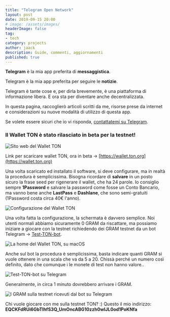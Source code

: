 ```yaml
---
title: "Telegram Open Network"
layout: post
date: 2019-09-15 20:00
# image: /assets/images/
headerImage: false
tag:
- tech
category: projects
author: jaack
description: Guide, commenti, aggiornamenti
published: true
---
```

**Telegram** è la mia app preferita di **messaggistica**.

Telegram è la mia app preferita per seguire le **notizie**.

Telegram è tante cose e, per dirla brevemente, è una piattaforma di informazione libera.
E ora sta per diventare anche decentralizzata.

In questa pagina, raccoglierò articoli scritti da me, risorse prese da internet
e considerazioni su nuove modalità di utilizzo di questa app.

Se volete essere sicuri che io vi risponda, [contattatemi su Telegram](https://t.me/ijaack94).

### Il Wallet TON è stato rilasciato in beta per la testnet!

<img class="image" src="{{site.url}}/assets/images/projects/TON/TON-wallet-website.png" alt="Sito web del Wallet TON" />

Link per scaricare wallet TON, ora in beta -> [https://wallet.ton.org](https://wallet.ton.org)

Una volta scaricato ed installato il software, si deve configurare, ma in realtà la procedura è semplicissima. Bisogna ricordare di **salvare** in un posto sicuro la frase seed per rigenerare il wallet, che ha 24 parole. Io consiglio sempre **1Password** e salvare la password come fosse un Conto Bancario, ma vanno bene anche **LastPass** e **Dashlane**, che sono semi-gratuiti (1Password costa circa 40€ l'anno).

<img class="image" src="{{site.url}}/assets/images/projects/TON/TON-wallet-configurazione.png" alt="Configurazione del Wallet TON" />

Una volta fatta la configurazione, la schermata è davvero semplice. Noi utenti normali abbiamo sicuramente 0 GRAM da riscattare, ma possiamo iniziare a giocare con la testnet richiedendo dei GRAM testnet da un bot Telegram -> [Test-TON-bot](https://t.me/test_ton_bot).

<img class="image" src="{{site.url}}/assets/images/projects/TON/TON-wallet-home.png" alt="La home del Wallet TON, su macOS" />

Anche sul bot la procedura è semplicissima, basta indicare quanti GRAM si vuole ottenere in una scala che va da 5 a 20. Chissà perché un numero così definito, dato che comunque i le monete di test non hanno valore..

<img class="image" src="{{site.url}}/assets/images/projects/TON/Test-TON-bot-Telegram.png" alt="Test-TON-bot su Telegram" />

Generalmente, in circa 1 minuto dovrebbero arrivare i GRAM.

<img class="image" src="{{site.url}}/assets/images/projects/TON/GRAM-TON-wallet.png" alt="I GRAM sulla testnet ricevuti dal bot su Telegram" />

Chi vuole giocare con me sulla testnet TON? :) Questo il mio indirizzo: **EQCKFdRUi6GbTlhfS3Q_UmOncABG10zzh0wIJL0od1PoKNfa**
